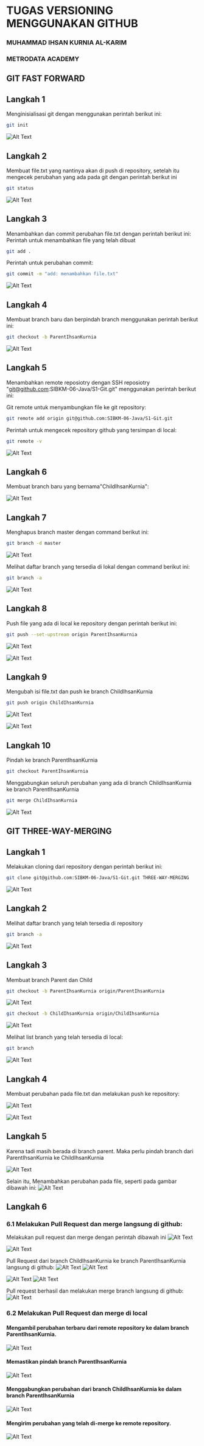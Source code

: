 # TUGAS VERSIONING MENGGUNAKAN GITHUB
### MUHAMMAD IHSAN KURNIA AL-KARIM
### METRODATA ACADEMY

## GIT FAST FORWARD  

## Langkah 1

Menginisialisasi git dengan menggunakan perintah berikut ini:

```bash
git init
```

![Alt Text](<./img/Screenshot%20(520).png>)

## Langkah 2

Membuat file.txt yang nantinya akan di push di repository, setelah itu mengecek perubahan yang ada pada git dengan perintah berikut ini

```bash
git status
```

![Alt Text](<./img/Screenshot%20(522).png>)

## Langkah 3

Menambahkan dan commit perubahan file.txt dengan perintah berikut ini:
Perintah untuk menambahkan file yang telah dibuat

```bash
git add .
```

Perintah untuk perubahan commit:

```bash
git commit -m "add: menambahkan file.txt"
```

![Alt Text](<./img/Screenshot%20(523).png>)

## Langkah 4

Membuat branch baru dan berpindah branch menggunakan perintah berikut ini:

```bash
git checkout -b ParentIhsanKurnia
```

![Alt Text](./img/img_createAndSwitchBranch.png)

## Langkah 5

Menambahkan remote reposiotry dengan SSH reposiotry "git@github.com:SIBKM-06-Java/S1-Git.git" menggunakan perintah berikut ini:

Git remote untuk menyambungkan file ke git repository:

```bash
git remote add origin git@github.com:SIBKM-06-Java/S1-Git.git
```

Perintah untuk mengecek repository github yang tersimpan di local:

```bash
git remote -v
```

![Alt Text](./img/Pasted%20image%2020240229073607.png)


## Langkah 6

Membuat branch baru yang bernama"ChildIhsanKurnia":

![Alt Text](./img/Pasted%20image%2020240229074853.png)


## Langkah 7

Menghapus branch master dengan command berikut ini:

```bash
git branch -d master
```

![Alt Text](./img/Pasted%20image%2020240229075430.png)

Melihat daftar branch yang tersedia di lokal dengan command berikut ini:

```bash
git branch -a
```

![Alt Text](./img/Pasted%20image%2020240229075614.png)


## Langkah 8
Push file yang ada di local ke repository dengan perintah berikut ini:

```bash
git push --set-upstream origin ParentIhsanKurnia
```

![Alt Text](./img/Pasted%20image%2020240229080302.png)


![Alt Text](./img/Pasted%20image%2020240229080225.png)

## Langkah 9
Mengubah isi file.txt dan push ke branch ChildIhsanKurnia

```bash
git push origin ChildIhsanKurnia
```

![Alt Text](./img/Pasted%20image%2020240229080750.png)


![Alt Text](./img/Pasted%20image%2020240229081114.png)


## Langkah 10 

Pindah ke branch ParentIhsanKurnia
```bash
git checkout ParentIhsanKurnia
```

Menggabungkan seluruh perubahan yang ada di branch ChildIhsanKurnia ke branch ParentIhsanKurnia
```bash
git merge ChildIhsanKurnia
```

![Alt Text](./img/gitmerge_fastforward.png)


## GIT THREE-WAY-MERGING

## Langkah 1

Melakukan cloning dari repository dengan perintah berikut ini:

```bash
git clone git@github.com:SIBKM-06-Java/S1-Git.git THREE-WAY-MERGING
```

![Alt Text](./img/Pasted%20image%2020240229082544.png)

## Langkah 2

Melihat daftar branch yang telah tersedia di repository

```bash
git branch -a
```

![Alt Text](./img/Pasted%20image%2020240229082746.png)

## Langkah 3
Membuat branch Parent dan Child
```bash
git checkout -b ParentIhsanKurnia origin/ParentIhsanKurnia
```
![Alt Text](./img/Pasted%20image%2020240229083326.png)

```bash
git checkout -b ChildIhsanKurnia origin/ChildIhsanKurnia
```

![Alt Text](./img/Pasted%20image%2020240229083338.png)

Melihat list branch yang telah tersedia di local:
```bash
git branch
```

![Alt Text](./img/Pasted%20image%2020240229083349.png)

## Langkah 4
Membuat perubahan pada file.txt dan melakukan push ke repository:

![Alt Text](./img/Pasted%20image%2020240229084255.png)

![Alt Text](./img/git_file_ss.png)

## Langkah 5

Karena tadi masih berada di branch parent. Maka perlu pindah branch dari ParentIhsanKurnia ke ChildIhsanKurnia

![Alt Text](./img/Pasted%20image%2020240229085156.png)

Selain itu, Menambahkan perubahan pada file, seperti pada gambar dibawah ini:
![Alt Text](./img/Pasted%20image%2020240229085329.png)

## Langkah 6

### 6.1 Melakukan Pull Request dan merge langsung di github:
Melakukan pull request dan merge dengan perintah dibawah ini
![Alt Text](./img/Pasted%20image%2020240229090526.png)

![Alt Text](./img/Pasted%20image%2020240229085505.png)

Pull Request dari branch ChildIhsanKurnia ke branch ParentIhsanKurnia langsung di github:
![Alt Text](./img/Pasted%20image%2020240229085805.png)
![Alt Text](./img/git_pullrequest.png)


![Alt Text](./img/Pasted%20image%2020240229090209.png)
![Alt Text](./img/git_pullrequest.png)

Pull request berhasil dan melakukan merge branch langsung di github:
![Alt Text](./img/Pasted%20image%2020240229090432.png)

### 6.2 Melakukan Pull Request dan merge di local

#### Mengambil perubahan terbaru dari remote repository ke dalam branch ParentIhsanKurnia.
![Alt Text](./img/gitpullorigin.png)

#### Memastikan pindah branch ParentIhsanKurnia
![Alt Text](./img/gitcheckout.png)

#### Menggabungkan perubahan dari branch ChildIhsanKurnia ke dalam branch ParentIhsanKurnia
![Alt Text](./img/gitmerge.png)

#### Mengirim perubahan yang telah di-merge ke remote repository.
![Alt Text](./img/gitpushpr.png)

